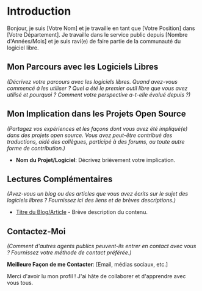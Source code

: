 # Introduction

Bonjour, je suis [Votre Nom] et je travaille en tant que [Votre Position] dans [Votre Département]. Je travaille dans le service public depuis [Nombre d'Années/Mois] et je suis ravi(e) de faire partie de la communauté du logiciel libre.

## Mon Parcours avec les Logiciels Libres

_(Décrivez votre parcours avec les logiciels libres. Quand avez-vous commencé à les utiliser ? Quel a été le premier outil libre que vous avez utilisé et pourquoi ? Comment votre perspective a-t-elle évolué depuis ?)_

## Mon Implication dans les Projets Open Source

_(Partagez vos expériences et les façons dont vous avez été impliqué(e) dans des projets open source. Vous avez peut-être contribué des traductions, aidé des collègues, participé à des forums, ou toute autre forme de contribution.)_

-   **Nom du Projet/Logiciel**: Décrivez brièvement votre implication.

## Lectures Complémentaires

_(Avez-vous un blog ou des articles que vous avez écrits sur le sujet des logiciels libres ? Fournissez ici des liens et de brèves descriptions.)_

-   [Titre du Blog/Article](lien) - Brève description du contenu.

## Contactez-Moi

_(Comment d'autres agents publics peuvent-ils entrer en contact avec vous ? Fournissez votre méthode de contact préférée.)_

**Meilleure Façon de me Contacter**: [Email, médias sociaux, etc.]

Merci d'avoir lu mon profil ! J'ai hâte de collaborer et d'apprendre avec vous tous.
